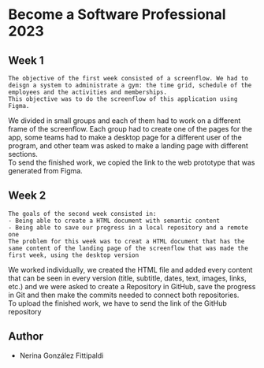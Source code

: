 # Become a Software Professional 2023
## Week 1
````
The objective of the first week consisted of a screenflow. We had to deisgn a system to administrate a gym: the time grid, schedule of the employees and the activities and memberships.
This objective was to do the screenflow of this application using Figma. 
````
We divided in small groups and each of them had to work on a different frame of the screenflow. Each group had to create one of the pages for the app, some teams had to make a desktop page for a different user of the program, and other team was asked to make a landing page with different sections.  
To send the finished work, we copied the link to the web prototype that was generated from Figma.
## Week 2
```
The goals of the second week consisted in: 
- Being able to create a HTML document with semantic content
- Being able to save our progress in a local repository and a remote one
The problem for this week was to creat a HTML document that has the same content of the landing page of the screenflow that was made the first week, using the desktop version
```
We worked individually, we created the HTML file and added every content that can be seen in every version (title, subtitle, dates, text, images, links, etc.) and we were asked to create a Repository in GitHub, save the progress in Git and then make the commits needed to connect both repositories.  
To upload the finished work, we have to send the link of the GitHub repository 
## Author
- Nerina González Fittipaldi